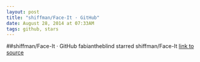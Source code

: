 ```yaml
---
layout: post
title: "shiffman/Face-It · GitHub"
date: August 28, 2014 at 07:33AM
tags: github, stars
---
```

##shiffman/Face-It · GitHub
fabiantheblind starred shiffman/Face-It
[link to source](http://ift.tt/1AWhOh6) 
